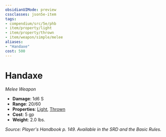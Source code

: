 ```yaml
---
obsidianUIMode: preview
cssclasses: json5e-item
tags:
- compendium/src/5e/phb
- item/property/light
- item/property/thrown
- item/weapon/simple/melee
aliases: 
- "Handaxe"
cost: 500
---
```

# Handaxe
*Melee Weapon*  

- **Damage**: 1d6 S
- **Range**: 20/60
- **Properties**: [Light](/compendium/rules/item-properties.md#Light), [Thrown](/compendium/rules/item-properties.md#Thrown)
- **Cost**: 5 gp
- **Weight**: 2.0 lbs.

*Source: Player's Handbook p. 149. Available in the SRD and the Basic Rules.*